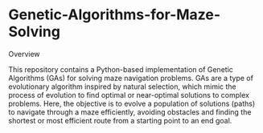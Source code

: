 # Genetic-Algorithms-for-Maze-Solving

Overview

This repository contains a Python-based implementation of Genetic Algorithms (GAs) for solving maze navigation problems. GAs are a type of evolutionary algorithm inspired by natural selection, which mimic the process of evolution to find optimal or near-optimal solutions to complex problems. Here, the objective is to evolve a population of solutions (paths) to navigate through a maze efficiently, avoiding obstacles and finding the shortest or most efficient route from a starting point to an end goal.
